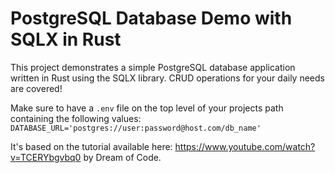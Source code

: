 # PostgreSQL Database Demo with SQLX in Rust

This project demonstrates a simple PostgreSQL database application written in Rust using the SQLX library. CRUD operations for your daily needs are covered!

Make sure to have a `.env` file on the top level of your projects path containing the following values:
`DATABASE_URL='postgres://user:password@host.com/db_name'`

It's based on the tutorial available here:
https://www.youtube.com/watch?v=TCERYbgvbq0 by Dream of Code.